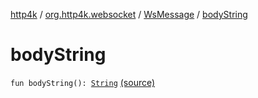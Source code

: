 [http4k](../../index.md) / [org.http4k.websocket](../index.md) / [WsMessage](index.md) / [bodyString](./body-string.md)

# bodyString

`fun bodyString(): `[`String`](https://kotlinlang.org/api/latest/jvm/stdlib/kotlin/-string/index.html) [(source)](https://github.com/http4k/http4k/blob/master/http4k-core/src/main/kotlin/org/http4k/websocket/websocket.kt#L38)